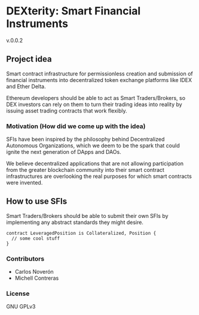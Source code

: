# DEXterity: Smart Financial Instruments
v.0.0.2

## Project idea
Smart contract infrastructure for permissionless creation and submission of financial instruments into decentralized token exchange platforms like IDEX and Ether Delta.

Ethereum developers should be able to act as Smart Traders/Brokers, so DEX investors can rely on them to turn their trading ideas into reality by issuing asset trading contracts that work flexibly.

### Motivation (How did we come up with the idea)
SFIs have been inspired by the philosophy behind Decentralized Autonomous Organizations, which we deem to be the spark that could ignite the next generation of DApps and DAOs. 

We believe decentralized applications that are not allowing participation from the greater blockchain community into their smart contract infrastructures are overlooking the real purposes for which smart contracts were invented.

## How to use SFIs
Smart Traders/Brokers should be able to submit their own SFIs by implementing any abstract standards they might desire.
```
contract LeveragedPosition is Collateralized, Position {
  // some cool stuff
}
```

### Contributors
- Carlos Noverón
- Michell Contreras

### License
GNU GPLv3
